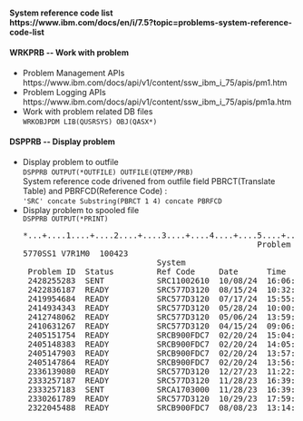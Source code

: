 <h4>System reference code list <br />https://www.ibm.com/docs/en/i/7.5?topic=problems-system-reference-code-list</h4>
<h4>WRKPRB -- Work with problem</h4>
<ul>
  <li>Problem Management APIs<br />https://www.ibm.com/docs/api/v1/content/ssw_ibm_i_75/apis/pm1.htm</li>
  <li>Problem Logging APIs<br />https://www.ibm.com/docs/api/v1/content/ssw_ibm_i_75/apis/pm1a.htm</li>
  <li>Work with problem related DB files <br /><code>WRKOBJPDM LIB(QUSRSYS) OBJ(QASX*)</code></li>
</ul>
<h4>DSPPRB -- Display problem</h4>
<ul>
  <li>Display problem to outfile<br /><code>DSPPRB OUTPUT(*OUTFILE) OUTFILE(QTEMP/PRB)</code><br />System reference code drivened from outfile field PBRCT(Translate Table) and PBRFCD(Reference Code) :<br /><code>'SRC' concate Substring(PBRCT 1 4) concate PBRFCD</code></li>
   <li>Display problem to spooled file<br /><code>DSPPRB OUTPUT(*PRINT)</code>
  <pre>
*...+....1....+....2....+....3....+....4....+....5....+....6....+....7....+....8....+....9....+....0....+....1....+....2....+..
                                                 Problem Log Report                                                     Page   
5770SS1 V7R1M0  100423                                                                     SYSTEMA   12/26/24  16:29:29 UTC+09:
                            System                           Resource    Service  Problem                                      
 Problem ID  Status         Ref Code     Date      Time      Name        Number   Description                                  
 2428255283  SENT           SRC11002610  10/08/24  16:06:08                       *Attention*  Contact your hardware service pr
 2422836187  READY          SRC577D3120  08/15/24  10:32:25  DC01                 *Attention*  Hardware service may be required
 2419954684  READY          SRC577D3120  07/17/24  15:55:40  DC01                 *Attention*  Hardware service may be required
 2414934343  READY          SRC577D3120  05/28/24  10:00:10  DC01                 *Attention*  Hardware service may be required
 2412748062  READY          SRC577D3120  05/06/24  13:59:57  DC01                 *Attention*  Hardware service may be required
 2410631267  READY          SRC577D3120  04/15/24  09:06:24  DC01                 *Attention*  Hardware service may be required
 2405151754  READY          SRCB900FDC7  02/20/24  15:04:28                       Software problem data for QYCUCTMGR has been 
 2405148383  READY          SRCB900FDC7  02/20/24  14:05:32                       Software problem data for QYCUCTMGR has been 
 2405147903  READY          SRCB900FDC7  02/20/24  13:57:09                       Software problem data for QYCUCTMGR has been 
 2405147864  READY          SRCB900FDC7  02/20/24  13:56:28                       Software problem data for QYCULCAMGR has been
 2336139080  READY          SRC577D3120  12/27/23  11:22:58  DC01                 *Attention*  Hardware service may be required
 2333257187  READY          SRC577D3120  11/28/23  16:39:24  DC01                 *Attention*  Hardware service may be required
 2333257183  SENT           SRCA1703000  11/28/23  16:39:20                       *Attention*  Contact your hardware service pr
 2330261789  READY          SRC577D3120  10/29/23  17:59:51  DC01                 *Attention*  Hardware service may be required
 2322045488  READY          SRCB900FDC7  08/08/23  13:14:58                       Software problem data for QYCULCAMGR has been
   </pre>
   </li>
</ul>
